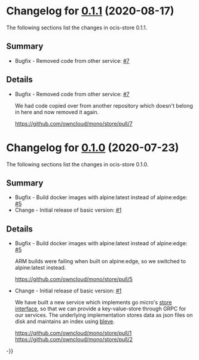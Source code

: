 # Changelog for [0.1.1] (2020-08-17)

The following sections list the changes in ocis-store 0.1.1.

[0.1.1]: https://github.com/owncloud/mono/store/compare/v0.1.0...v0.1.1

## Summary

* Bugfix - Removed code from other service: [#7](https://github.com/owncloud/mono/store/pull/7)

## Details

* Bugfix - Removed code from other service: [#7](https://github.com/owncloud/mono/store/pull/7)

   We had code copied over from another repository which doesn't belong in here and now removed it
   again.

   https://github.com/owncloud/mono/store/pull/7

# Changelog for [0.1.0] (2020-07-23)

The following sections list the changes in ocis-store 0.1.0.

[0.1.0]: https://github.com/owncloud/mono/store/compare/a57983ac33e65bcd73702eb1d74f56d36a94ef6c...v0.1.0

## Summary

* Bugfix - Build docker images with alpine:latest instead of alpine:edge: [#5](https://github.com/owncloud/mono/store/pull/5)
* Change - Initial release of basic version: [#1](https://github.com/owncloud/mono/store/pull/1)

## Details

* Bugfix - Build docker images with alpine:latest instead of alpine:edge: [#5](https://github.com/owncloud/mono/store/pull/5)

   ARM builds were failing when built on alpine:edge, so we switched to alpine:latest instead.

   https://github.com/owncloud/mono/store/pull/5


* Change - Initial release of basic version: [#1](https://github.com/owncloud/mono/store/pull/1)

   We have built a new service which implements go micro's [store
   interface](https://github.com/micro/development/blob/master/design/framework/store.md),
   so that we can provide a key-value-store through GRPC for our services. The underlying
   implementation stores data as json files on disk and maintains an index using
   [bleve](https://github.com/blevesearch/bleve).

   https://github.com/owncloud/mono/store/pull/1
   https://github.com/owncloud/mono/store/pull/2

-}}
